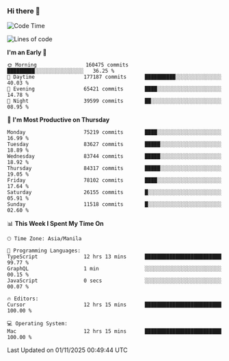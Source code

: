 ### Hi there 👋

<!--START_SECTION:waka-->
![Code Time](http://img.shields.io/badge/Code%20Time-6%2C434%20hrs%2057%20mins-blue)

![Lines of code](https://img.shields.io/badge/From%20Hello%20World%20I%27ve%20Written-146.9%20million%20lines%20of%20code-blue)

**I'm an Early 🐤** 

```text
🌞 Morning                160475 commits      █████████░░░░░░░░░░░░░░░░   36.25 % 
🌆 Daytime                177187 commits      ██████████░░░░░░░░░░░░░░░   40.03 % 
🌃 Evening                65421 commits       ████░░░░░░░░░░░░░░░░░░░░░   14.78 % 
🌙 Night                  39599 commits       ██░░░░░░░░░░░░░░░░░░░░░░░   08.95 % 
```
📅 **I'm Most Productive on Thursday** 

```text
Monday                   75219 commits       ████░░░░░░░░░░░░░░░░░░░░░   16.99 % 
Tuesday                  83627 commits       █████░░░░░░░░░░░░░░░░░░░░   18.89 % 
Wednesday                83744 commits       █████░░░░░░░░░░░░░░░░░░░░   18.92 % 
Thursday                 84317 commits       █████░░░░░░░░░░░░░░░░░░░░   19.05 % 
Friday                   78102 commits       ████░░░░░░░░░░░░░░░░░░░░░   17.64 % 
Saturday                 26155 commits       █░░░░░░░░░░░░░░░░░░░░░░░░   05.91 % 
Sunday                   11518 commits       █░░░░░░░░░░░░░░░░░░░░░░░░   02.60 % 
```


📊 **This Week I Spent My Time On** 

```text
🕑︎ Time Zone: Asia/Manila

💬 Programming Languages: 
TypeScript               12 hrs 13 mins      █████████████████████████   99.77 % 
GraphQL                  1 min               ░░░░░░░░░░░░░░░░░░░░░░░░░   00.15 % 
JavaScript               0 secs              ░░░░░░░░░░░░░░░░░░░░░░░░░   00.07 % 

🔥 Editors: 
Cursor                   12 hrs 15 mins      █████████████████████████   100.00 % 

💻 Operating System: 
Mac                      12 hrs 15 mins      █████████████████████████   100.00 % 
```


 Last Updated on 01/11/2025 00:49:44 UTC
<!--END_SECTION:waka-->


<!--
**rad182/rad182** is a ✨ _special_ ✨ repository because its `README.md` (this file) appears on your GitHub profile.

Here are some ideas to get you started:

- 🔭 I’m currently working on ...
- 🌱 I’m currently learning ...
- 👯 I’m looking to collaborate on ...
- 🤔 I’m looking for help with ...
- 💬 Ask me about ...
- 📫 How to reach me: ...
- 😄 Pronouns: ...
- ⚡ Fun fact: ...
-->
